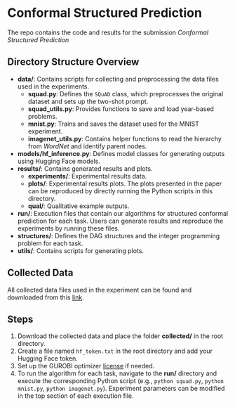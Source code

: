 # Conformal Structured Prediction

The repo contains the code and results for the submission *Conformal Structured Prediction*

## Directory Structure Overview
- **data/**: Contains scripts for collecting and preprocessing the data files used in the experiments.
  - **squad.py**: Defines the `SQuAD` class, which preprocesses the original dataset and sets up the two-shot prompt.
  - **squad_utils.py**: Provides functions to save and load year-based problems.
  - **mnist.py**: Trains and saves the dataset used for the MNIST experiment.
  - **imagenet_utils.py**: Contains helper functions to read the hierarchy from *WordNet* and identify parent nodes.
- **models/hf_inference.py**: Defines model classes for generating outputs using Hugging Face models.
- **results/**: Contains generated results and plots.
  - **experiments/**: Experimental results data.
  - **plots/**: Experimental results plots. The plots presented in the paper can be reproduced by directly running the Python scripts in this directory.
  - **qual/**: Qualitative example outputs.
- **run/**: Execution files that contain our algorithms for structured conformal prediction for each task. Users can generate results and reproduce the experiments by running these files.
- **structures/**: Defines the DAG structures and the integer programming problem for each task.
- **utils/**: Contains scripts for generating plots.

## Collected Data
All collected data files used in the experiment can be found and downloaded from this [link](https://drive.google.com/file/d/1Vv6BNtydbNHM57NPbE2wr-wS0lbShj0c/view?usp=sharing).

## Steps
1. Download the collected data and place the folder **collected/** in the root directory.
2. Create a file named `hf_token.txt` in the root directory and add your Hugging Face token.
3. Set up the GUROBI optimizer [license](https://www.gurobi.com/solutions/licensing/) if needed.
4. To run the algorithm for each task, navigate to the **run/** directory and execute the corresponding Python script (e.g., `python squad.py`, `python mnist.py`, `python imagenet.py`). Experiment parameters can be modified in the top section of each execution file.

